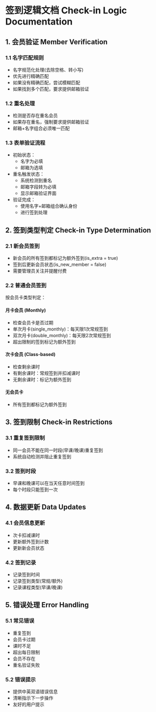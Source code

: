 # 签到逻辑文档 Check-in Logic Documentation

## 1. 会员验证 Member Verification

### 1.1 名字匹配规则
- 名字规范化处理(去除空格、转小写)
- 优先进行精确匹配
- 如果没有精确匹配，尝试模糊匹配
- 如果找到多个匹配，要求提供邮箱验证

### 1.2 重名处理
- 检测是否存在重名会员
- 如果存在重名，强制要求提供邮箱验证
- 邮箱+名字组合必须唯一匹配

### 1.3 表单验证流程
- 初始状态：
  - 名字为必填
  - 邮箱为选填
- 重名触发状态：
  - 系统检测到重名
  - 邮箱字段转为必填
  - 显示邮箱验证界面
- 验证完成：
  - 使用名字+邮箱组合确认身份
  - 进行签到处理

## 2. 签到类型判定 Check-in Type Determination

### 2.1 新会员签到
- 新会员的所有签到都标记为额外签到(is_extra = true)
- 签到后更新会员状态(is_new_member = false)
- 需要管理员关注并提醒付费

### 2.2 普通会员签到
按会员卡类型判定：

#### 月卡会员 (Monthly)
- 检查会员卡是否过期
- 单次月卡(single_monthly)：每天限1次常规签到
- 双次月卡(double_monthly)：每天限2次常规签到
- 超出限制的签到标记为额外签到

#### 次卡会员 (Class-based)
- 检查剩余课时
- 有剩余课时：常规签到并扣减课时
- 无剩余课时：标记为额外签到

#### 无会员卡
- 所有签到都标记为额外签到

## 3. 签到限制 Check-in Restrictions

### 3.1 重复签到限制
- 同一会员不能在同一时段(早课/晚课)重复签到
- 系统自动检测并阻止重复签到

### 3.2 签到时段
- 早课和晚课可以在当天任意时间签到
- 每个时段只能签到一次

## 4. 数据更新 Data Updates

### 4.1 会员信息更新
- 次卡扣减课时
- 更新额外签到计数
- 更新新会员状态

### 4.2 签到记录
- 记录签到时间
- 记录签到类型(常规/额外)
- 记录课程类型(早课/晚课)

## 5. 错误处理 Error Handling

### 5.1 常见错误
- 重复签到
- 会员卡过期
- 课时不足
- 超出每日限制
- 会员不存在
- 重名验证失败

### 5.2 错误提示
- 提供中英双语错误信息
- 清晰指示下一步操作
- 友好的用户提示